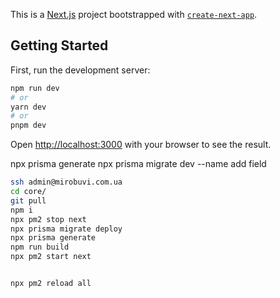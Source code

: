 This is a [Next.js](https://nextjs.org/) project bootstrapped with [`create-next-app`](https://github.com/vercel/next.js/tree/canary/packages/create-next-app).

## Getting Started

First, run the development server:

```bash
npm run dev
# or
yarn dev
# or
pnpm dev
```

Open [http://localhost:3000](http://localhost:3000) with your browser to see the result.

npx prisma generate
npx prisma migrate dev --name add field
```bash
ssh admin@mirobuvi.com.ua
cd core/
git pull
npm i
npx pm2 stop next
npx prisma migrate deploy
npx prisma generate
npm run build
npx pm2 start next


npx pm2 reload all
```

